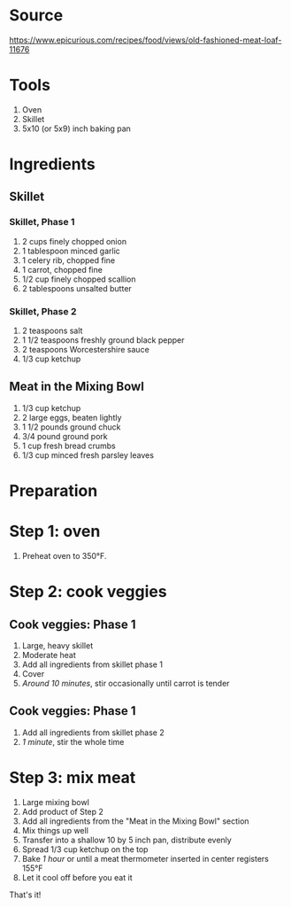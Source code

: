 
# Source

https://www.epicurious.com/recipes/food/views/old-fashioned-meat-loaf-11676

# Tools

 1. Oven
 1. Skillet
 1. 5x10 (or 5x9) inch baking pan

# Ingredients

## Skillet

### Skillet, Phase 1

 1. 2 cups finely chopped onion
 1. 1 tablespoon minced garlic
 1. 1 celery rib, chopped fine
 1. 1 carrot, chopped fine
 1. 1/2 cup finely chopped scallion
 1. 2 tablespoons unsalted butter

### Skillet, Phase 2

 1. 2 teaspoons salt
 1. 1 1/2 teaspoons freshly ground black pepper
 1. 2 teaspoons Worcestershire sauce
 1. 1/3 cup ketchup

## Meat in the Mixing Bowl

 1. 1/3 cup ketchup
 1. 2 large eggs, beaten lightly
 1. 1 1/2 pounds ground chuck
 1. 3/4 pound ground pork
 1. 1 cup fresh bread crumbs
 1. 1/3 cup minced fresh parsley leaves

# Preparation

# Step 1: oven

 1. Preheat oven to 350°F.

# Step 2: cook veggies
## Cook veggies: Phase 1

 1. Large, heavy skillet
 1. Moderate heat
 1. Add all ingredients from skillet phase 1
 1. Cover
 1. *Around 10 minutes*, stir occasionally until carrot is tender

## Cook veggies: Phase 1

 1. Add all ingredients from skillet phase 2
 1. *1 minute*, stir the whole time

# Step 3: mix meat

 1. Large mixing bowl
 1. Add product of Step 2
 1. Add all ingredients from the "Meat in the Mixing Bowl" section
 1. Mix things up well
 1. Transfer into a shallow 10 by 5 inch pan, distribute evenly
 1. Spread 1/3 cup ketchup on the top
 1. Bake *1 hour* or until a meat thermometer inserted in center registers 155°F
 1. Let it cool off before you eat it

That's it!


